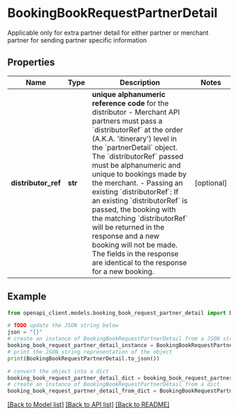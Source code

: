 # BookingBookRequestPartnerDetail

Applicable only for extra partner detail for either partner or merchant partner for sending partner specific information 

## Properties

Name | Type | Description | Notes
------------ | ------------- | ------------- | -------------
**distributor_ref** | **str** | **unique alphanumeric reference code** for the distributor - Merchant API partners must pass a &#x60;distributorRef&#x60; at the order (A.K.A. &#39;itinerary&#39;) level in the &#x60;partnerDetail&#x60; object. The &#x60;distributorRef&#x60; passed must be alphanumeric and unique to bookings made by the merchant. - Passing an existing &#x60;distributorRef&#x60;: If an existing &#x60;distributorRef&#x60; is passed, the booking with the matching &#x60;distributorRef&#x60; will be returned in the response and a new booking will not be made. The fields in the response are identical to the response for a new booking.  | [optional] 

## Example

```python
from openapi_client.models.booking_book_request_partner_detail import BookingBookRequestPartnerDetail

# TODO update the JSON string below
json = "{}"
# create an instance of BookingBookRequestPartnerDetail from a JSON string
booking_book_request_partner_detail_instance = BookingBookRequestPartnerDetail.from_json(json)
# print the JSON string representation of the object
print(BookingBookRequestPartnerDetail.to_json())

# convert the object into a dict
booking_book_request_partner_detail_dict = booking_book_request_partner_detail_instance.to_dict()
# create an instance of BookingBookRequestPartnerDetail from a dict
booking_book_request_partner_detail_from_dict = BookingBookRequestPartnerDetail.from_dict(booking_book_request_partner_detail_dict)
```
[[Back to Model list]](../README.md#documentation-for-models) [[Back to API list]](../README.md#documentation-for-api-endpoints) [[Back to README]](../README.md)


